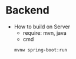 # Backend

- How to build on Server
  - require: mvn, java
  - cmd
  ```
  mvnw spring-boot:run
  ```
